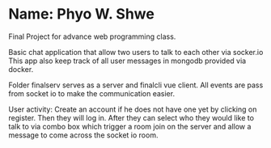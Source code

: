 # Name: Phyo W. Shwe
Final Project for advance web programming class.

Basic chat application that allow two users to talk to each other via socker.io
This app also keep track of all user messages in mongodb provided via docker.

Folder finalserv serves as a server and finalcli vue client.
All events are pass from socket io to make the communication easier.

User activity:
Create an account if he does not have one yet by clicking on register.
Then they will log in. After they can select who they would like to talk to
via combo box which trigger a room join on the server and allow a message to come
across the socket io room.